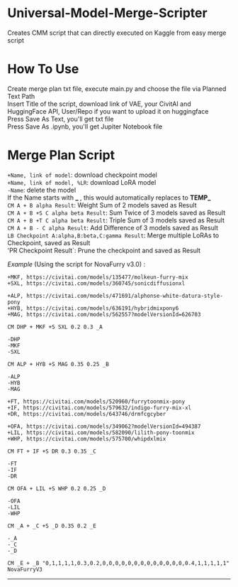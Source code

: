 # Universal-Model-Merge-Scripter
Creates CMM script that can directly executed on Kaggle from easy merge script

# How To Use
Create merge plan txt file, execute main.py and choose the file via Planned Text Path  
Insert Title of the script, download link of VAE, your CivitAI and HuggingFace API, User/Repo if you want to upload it on huggingface  
Press Save As Text, you'll get txt file  
Press Save As .ipynb, you'll get Jupiter Notebook file

# Merge Plan Script
`+Name, link of model`: download checkpoint model  
`+Name, link of model, %LR`: download LoRA model  
`-Name`: delete the model  
If the Name starts with **_** , this would automatically replaces to **TEMP_**  
`CM A + B alpha Result`: Weight Sum of 2 models saved as Result  
`CM A + B +S C alpha beta Result`: Sum Twice of 3 models saved as Result  
`CM A + B +T C alpha beta Result`: Triple Sum of 3 models saved as Result  
`CM A + B - C alpha Result`: Add Difference of 3 models saved as Result  
`LB Checkpoint A:alpha,B:beta,C:gamma Result`: Merge multiple LoRAs to Checkpoint, saved as Result  
'PR Checkpoint Result`: Prune the checkpoint and saved as Result

*Example* (Using the script for NovaFurry v3.0) :  
```+DHP, https://civitai.com/models/436585/dhxl-dead-horse-project-resources-sdxlpony
+MKF, https://civitai.com/models/135477/molkeun-furry-mix
+SXL, https://civitai.com/models/360745/sonicdiffusionxl

+ALP, https://civitai.com/models/471691/alphonse-white-datura-style-pony
+HYB, https://civitai.com/models/636191/hybridmixpony6
+MAG, https://civitai.com/models/562557?modelVersionId=626703

CM DHP + MKF +S SXL 0.2 0.3 _A

-DHP
-MKF
-SXL

CM ALP + HYB +S MAG 0.35 0.25 _B

-ALP
-HYB
-MAG

+FT, https://civitai.com/models/520960/furrytoonmix-pony
+IF, https://civitai.com/models/579632/indigo-furry-mix-xl
+DR, https://civitai.com/models/643746/drmfcgcyber

+OFA, https://civitai.com/models/349062?modelVersionId=494387
+LIL, https://civitai.com/models/582090/lilith-pony-toonmix
+WHP, https://civitai.com/models/575700/whipdxlmix

CM FT + IF +S DR 0.3 0.35 _C

-FT
-IF
-DR

CM OFA + LIL +S WHP 0.2 0.25 _D

-OFA
-LIL
-WHP

CM _A + _C +S _D 0.35 0.2 _E

-_A
-_C
-_D

CM _E + _B "0,1,1,1,1,0.3,0.2,0,0,0,0,0,0,0,0,0,0,0,0,0,0.4,1,1,1,1,1" NovaFurryV3
```  
____

